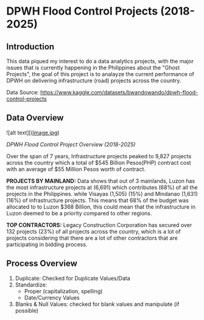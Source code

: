 # DPWH Flood Control Projects (2018-2025)
## Introduction
This data piqued my interest to do a data analytics projects, with the major issues that is currently happening in the Philippines about the "Ghost Projects", the goal of this project is to analayze the current performance of DPWH on delivering infrastructure (road) projects across the country.

Data Source: https://www.kaggle.com/datasets/bwandowando/dpwh-flood-control-projects

## Data Overview

![alt text][([image.jpg](https://github.com/Voltaire-22/DPWH-Flood-Control-Projects/blob/main/Project%202/Dashboard.png?raw=true))

*DPWH Flood Control Project Overview (2018-2025)*

Over the span of 7 years, Infrastructure projects peaked to 9,827 projects across the country which a total of $545 Billion Pesos(PHP) contract cost with an average of $55 Million Pesos worth of contract.

**PROJECTS BY MAINLAND:** Data shows that out of 3 mainlands, Luzon has the most infrastructure projects at (6,691) which contributes (68%) of all the projects in the Philippines. while Visayas (1,505) (15%) and Mindanao (1,631) (16%) of infrastructure projects. This means that 68% of the budget was allocated to to Luzon $368 Billion, this could mean that the infrastructure in Luzon deemed to be a priority compared to other regions.

**TOP CONTRACTORS:**
Legacy Construction Corporation has secured over 132 projects (23%) of all projects across the country, which is a lot of projects considering that there are a lot of other contractors that are participating in bidding process.


## Process Overview
1. Duplicate: Checked for Duplicate Values/Data
2. Standardize:
   - Proper (capitalization, spelling)
   - Date/Currency Values
3. Blanks & Null Values: checked for blank values and manipulate (if possible)
